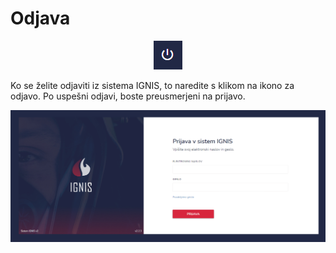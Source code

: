 # Odjava

<div align="center"><img src="../.gitbook/assets/IGNIS_odjava.PNG" alt="Ikona za odjavo."></div>

Ko se želite odjaviti iz sistema IGNIS, to naredite s klikom na ikono za odjavo. Po uspešni odjavi, boste preusmerjeni na prijavo.

![](../.gitbook/assets/IGNIS_vpis.PNG)

